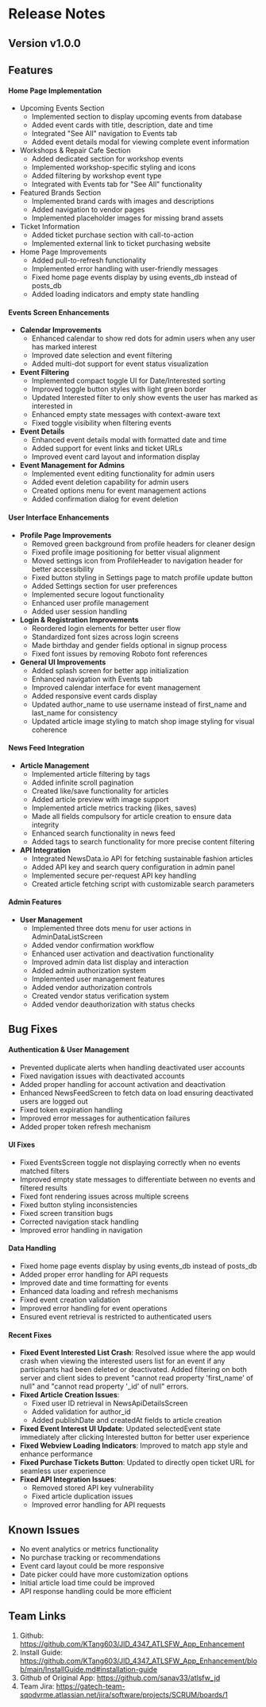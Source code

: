 # Release Notes

## Version v1.0.0

## Features

#### Home Page Implementation
* Upcoming Events Section
  * Implemented section to display upcoming events from database
  * Added event cards with title, description, date and time
  * Integrated "See All" navigation to Events tab
  * Added event details modal for viewing complete event information
* Workshops & Repair Cafe Section
  * Added dedicated section for workshop events
  * Implemented workshop-specific styling and icons
  * Added filtering by workshop event type
  * Integrated with Events tab for "See All" functionality
* Featured Brands Section  
  * Implemented brand cards with images and descriptions
  * Added navigation to vendor pages
  * Implemented placeholder images for missing brand assets
* Ticket Information
  * Added ticket purchase section with call-to-action
  * Implemented external link to ticket purchasing website
* Home Page Improvements
  * Added pull-to-refresh functionality
  * Implemented error handling with user-friendly messages
  * Fixed home page events display by using events_db instead of posts_db
  * Added loading indicators and empty state handling

#### Events Screen Enhancements
- **Calendar Improvements**
  - Enhanced calendar to show red dots for admin users when any user has marked interest
  - Improved date selection and event filtering
  - Added multi-dot support for event status visualization
- **Event Filtering**
  - Implemented compact toggle UI for Date/Interested sorting
  - Improved toggle button styles with light green border
  - Updated Interested filter to only show events the user has marked as interested in
  - Enhanced empty state messages with context-aware text
  - Fixed toggle visibility when filtering events
- **Event Details**
  - Enhanced event details modal with formatted date and time
  - Added support for event links and ticket URLs
  - Improved event card layout and information display
- **Event Management for Admins**
  - Implemented event editing functionality for admin users
  - Added event deletion capability for admin users
  - Created options menu for event management actions
  - Added confirmation dialog for event deletion

#### User Interface Enhancements
- **Profile Page Improvements**
  - Removed green background from profile headers for cleaner design
  - Fixed profile image positioning for better visual alignment
  - Moved settings icon from ProfileHeader to navigation header for better accessibility
  - Fixed button styling in Settings page to match profile update button
  - Added Settings section for user preferences
  - Implemented secure logout functionality
  - Enhanced user profile management
  - Added user session handling
- **Login & Registration Improvements**
  - Reordered login elements for better user flow
  - Standardized font sizes across login screens
  - Made birthday and gender fields optional in signup process
  - Fixed font issues by removing Roboto font references
- **General UI Improvements**
  - Added splash screen for better app initialization
  - Enhanced navigation with Events tab
  - Improved calendar interface for event management
  - Added responsive event cards display
  - Updated author_name to use username instead of first_name and last_name for consistency
  - Updated article image styling to match shop image styling for visual coherence

#### News Feed Integration
- **Article Management**
  - Implemented article filtering by tags
  - Added infinite scroll pagination
  - Created like/save functionality for articles
  - Added article preview with image support
  - Implemented article metrics tracking (likes, saves)
  - Made all fields compulsory for article creation to ensure data integrity
  - Enhanced search functionality in news feed
  - Added tags to search functionality for more precise content filtering
- **API Integration**
  - Integrated NewsData.io API for fetching sustainable fashion articles
  - Added API key and search query configuration in admin panel
  - Implemented secure per-request API key handling
  - Created article fetching script with customizable search parameters

#### Admin Features
- **User Management**
  - Implemented three dots menu for user actions in AdminDataListScreen
  - Added vendor confirmation workflow
  - Enhanced user activation and deactivation functionality
  - Improved admin data list display and interaction
  - Added admin authorization system
  - Implemented user management features
  - Added vendor authorization controls
  - Created vendor status verification system
  - Added vendor deauthorization with status checks

## Bug Fixes

#### Authentication & User Management
- Prevented duplicate alerts when handling deactivated user accounts
- Fixed navigation issues with deactivated accounts
- Added proper handling for account activation and deactivation
- Enhanced NewsFeedScreen to fetch data on load ensuring deactivated users are logged out
- Fixed token expiration handling
- Improved error messages for authentication failures
- Added proper token refresh mechanism

#### UI Fixes
- Fixed EventsScreen toggle not displaying correctly when no events matched filters
- Improved empty state messages to differentiate between no events and filtered results
- Fixed font rendering issues across multiple screens
- Fixed button styling inconsistencies
- Fixed screen transition bugs
- Corrected navigation stack handling
- Improved error handling in navigation

#### Data Handling
- Fixed home page events display by using events_db instead of posts_db
- Added proper error handling for API requests
- Improved date and time formatting for events
- Enhanced data loading and refresh mechanisms
- Fixed event creation validation
- Improved error handling for event operations
- Ensured event retrieval is restricted to authenticated users

#### Recent Fixes
- **Fixed Event Interested List Crash**: Resolved issue where the app would crash when viewing the interested users list for an event if any participants had been deleted or deactivated. Added filtering on both server and client sides to prevent "cannot read property 'first_name' of null" and "cannot read property '_id' of null" errors.
- **Fixed Article Creation Issues**: 
  - Fixed user ID retrieval in NewsApiDetailsScreen
  - Added validation for author_id
  - Added publishDate and createdAt fields to article creation
- **Fixed Event Interest UI Update**: Updated selectedEvent state immediately after clicking Interested button for better user experience
- **Fixed Webview Loading Indicators**: Improved to match app style and enhance performance
- **Fixed Purchase Tickets Button**: Updated to directly open ticket URL for seamless user experience
- **Fixed API Integration Issues**:
  - Removed stored API key vulnerability
  - Fixed article duplication issues
  - Improved error handling for API requests

## Known Issues
- No event analytics or metrics functionality
- No purchase tracking or recommendations
- Event card layout could be more responsive
- Date picker could have more customization options
- Initial article load time could be improved
- API response handling could be more efficient

## Team Links
1. Github: https://github.com/KTang603/JID_4347_ATLSFW_App_Enhancement
2. Install Guide: https://github.com/KTang603/JID_4347_ATLSFW_App_Enhancement/blob/main/InstallGuide.md#installation-guide
3. Github of Original App: https://github.com/sanav33/atlsfw_jd
4. Team Jira: https://gatech-team-sqodvrme.atlassian.net/jira/software/projects/SCRUM/boards/1